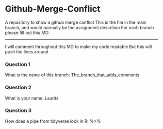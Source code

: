 # Github-Merge-Conflict
A repository to show a github merge conflict
This is the file in the main branch, and would normally be the assignment descrition
For each branch please fill out this MD:
____________

I will comment throughout this MD to make my code readable
But this will push the lines around

### Question 1
What is the name of this branch: The_branch_that_adds_comments

### Question 2
What is your name: Laurits

### Question 3
How does a pipe from tidyverse look in R: %>%